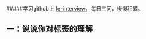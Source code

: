 #####学习github上 [fe-interview](https://github.com/haizlin/fe-interview)，每日三问，慢慢积累。

## 一：说说你对<meta>标签的理解


